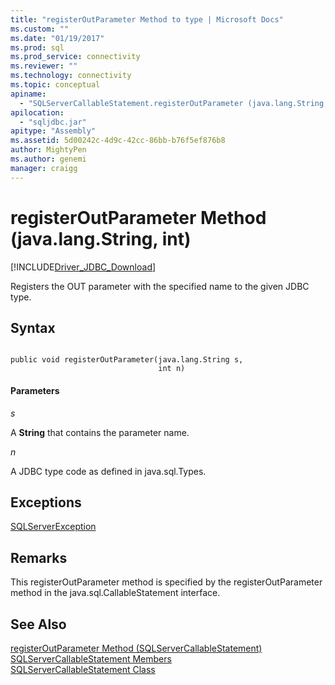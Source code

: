 ```yaml
---
title: "registerOutParameter Method to type | Microsoft Docs"
ms.custom: ""
ms.date: "01/19/2017"
ms.prod: sql
ms.prod_service: connectivity
ms.reviewer: ""
ms.technology: connectivity
ms.topic: conceptual
apiname: 
  - "SQLServerCallableStatement.registerOutParameter (java.lang.String, int)"
apilocation: 
  - "sqljdbc.jar"
apitype: "Assembly"
ms.assetid: 5d00242c-4d9c-42cc-86bb-b76f5ef876b8
author: MightyPen
ms.author: genemi
manager: craigg
---
```

# registerOutParameter Method (java.lang.String, int)
[!INCLUDE[Driver_JDBC_Download](../../../includes/driver_jdbc_download.md)]

  Registers the OUT parameter with the specified name to the given JDBC type.  
  
## Syntax  
  
```  
  
public void registerOutParameter(java.lang.String s,  
                                 int n)  
```  
  
#### Parameters  
 *s*  
  
 A **String** that contains the parameter name.  
  
 *n*  
  
 A JDBC type code as defined in java.sql.Types.  
  
## Exceptions  
 [SQLServerException](../../../connect/jdbc/reference/sqlserverexception-class.md)  
  
## Remarks  
 This registerOutParameter method is specified by the registerOutParameter method in the java.sql.CallableStatement interface.  
  
## See Also  
 [registerOutParameter Method &#40;SQLServerCallableStatement&#41;](../../../connect/jdbc/reference/registeroutparameter-method-sqlservercallablestatement.md)   
 [SQLServerCallableStatement Members](../../../connect/jdbc/reference/sqlservercallablestatement-members.md)   
 [SQLServerCallableStatement Class](../../../connect/jdbc/reference/sqlservercallablestatement-class.md)  
  
  
